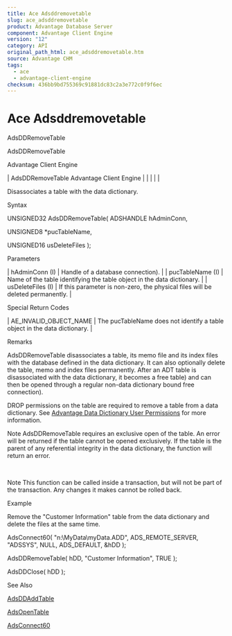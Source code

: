 ```yaml
---
title: Ace Adsddremovetable
slug: ace_adsddremovetable
product: Advantage Database Server
component: Advantage Client Engine
version: "12"
category: API
original_path_html: ace_adsddremovetable.htm
source: Advantage CHM
tags:
  - ace
  - advantage-client-engine
checksum: 436bb9bd755369c91881dc83c2a3e772c0f9f6ec
---
```


# Ace Adsddremovetable

AdsDDRemoveTable

AdsDDRemoveTable

Advantage Client Engine

| AdsDDRemoveTable  Advantage Client Engine |  |  |  |  |

Disassociates a table with the data dictionary.

Syntax

UNSIGNED32 AdsDDRemoveTable( ADSHANDLE hAdminConn,

UNSIGNED8 \*pucTableName,

UNSIGNED16 usDeleteFiles );

Parameters

| hAdminConn (I) | Handle of a database connection). |
| pucTableName (I) | Name of the table identifying the table object in the data dictionary. |
| usDeleteFiles (I) | If this parameter is non-zero, the physical files will be deleted permanently. |

Special Return Codes

| AE\_INVALID\_OBJECT\_NAME | The pucTableName does not identify a table object in the data dictionary. |

Remarks

AdsDDRemoveTable disassociates a table, its memo file and its index files with the database defined in the data dictionary. It can also optionally delete the table, memo and index files permanently. After an ADT table is disassociated with the data dictionary, it becomes a free table) and can then be opened through a regular non-data dictionary bound free connection).

DROP permissions on the table are required to remove a table from a data dictionary. See [Advantage Data Dictionary User Permissions](master_advantage_data_dictionary_user_permissions.md) for more information.

Note AdsDDRemoveTable requires an exclusive open of the table. An error will be returned if the table cannot be opened exclusively. If the table is the parent of any referential integrity in the data dictionary, the function will return an error.

 

Note This function can be called inside a transaction, but will not be part of the transaction. Any changes it makes cannot be rolled back.

Example

Remove the "Customer Information" table from the data dictionary and delete the files at the same time.

AdsConnect60( "n:\\MyData\\myData.ADD", ADS\_REMOTE\_SERVER, "ADSSYS", NULL, ADS\_DEFAULT, &hDD );

AdsDDRemoveTable( hDD, "Customer Information", TRUE );

AdsDDClose( hDD );

See Also

[AdsDDAddTable](ace_adsddaddtable.md)

[AdsOpenTable](ace_adsopentable.md)

[AdsConnect60](ace_adsconnect60.md)
